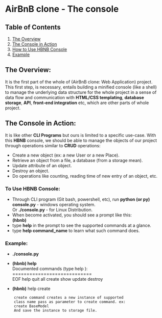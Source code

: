 # AirBnB clone - The console
## Table of Contents
1. [The Overview](#the-overview)
2. [The Console in Action](#the-console-in-action)
3. [How to Use HBNB Console](#to-use-hbnb-console)
4. [Example](#example)
## The Overview:
It is the first part of the whole of (AirBnB clone: Web Application) project. This first step, is necessary, entails building a minified console (like a shell) to manage the underlying data structure for the whole project in a sense of data flow and communication with **HTML/CSS templating**, **database storage**, **API**, **front-end integration** etc, which are other parts of whole project.  
## The Console in Action:
It is like other **CLI Programs** but ours is limited to a specific use-case. With this **HBNB** console, we should be able to manage the objects of our project through operations similar to **CRUD** operations:
* Create a new object (ex: a new User or a new Place).
* Retrieve an object from a file, a database (from a storage mean).
* Update attribute of an object.
* Destroy an object.
* Do operations like counting, reading time of new entry of an object, etc.  

### To Use HBNB Console:  
* Through CLI program (Git bash, powershell, etc), run **python (or py) console.py** - windows operating system.  
Or **./console.py** - for Linux Distribution.
* When become activated, you should see a prompt like this:  
**(hbnb)**
* type **help** in the prompt to see the supported commands at a glance.
* type **help command_name** to learn what such command does.  

### Example:  
* **./console.py**
* **(hbnb) help**  
Documented commands (type help <topic>):  
============================   
EOF help quit all create show update destroy  

* **(hbnb)** help create  
```
	create command creates a new instance of supported
	class name pass as parameter to create command. ex:
	create BaseModel
	And save the instance to storage file.
```
